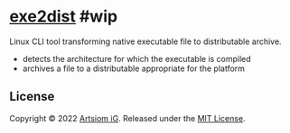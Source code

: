 # [exe2dist](https://github.com/rtmigo/exe2dist_dart) #wip

Linux CLI tool transforming native executable file to distributable archive. 

* detects the architecture for which the executable is compiled
* archives a file to a distributable appropriate for the platform

## License

Copyright © 2022 [Artsiom iG](https://github.com/rtmigo).
Released under the [MIT License](LICENSE).

